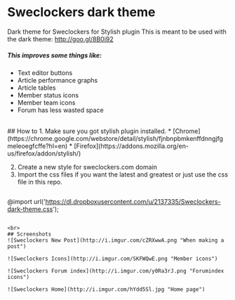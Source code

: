 Sweclockers dark theme
======================

Dark theme for Sweclockers for Stylish plugin
This is meant to be used with the dark theme: http://goo.gl/8B0i92

##### This improves some things like:
  * Text editor buttons
  * Article performance graphs
  * Article tables
  * Member status icons
  * Member team icons
  * Forum has less wasted space

<br>
## How to
1. Make sure you got stylish plugin installed.
    *  [Chrome](https://chrome.google.com/webstore/detail/stylish/fjnbnpbmkenffdnngjfgmeleoegfcffe?hl=en)
    * [Firefox](https://addons.mozilla.org/en-us/firefox/addon/stylish/)

2. Create a new style for sweclockers.com domain
3. Import the css files if you want the latest and greatest or just use the css file in this repo.
    ```css
@import url('https://dl.dropboxusercontent.com/u/2137335/Sweclockers-dark-theme.css');
```

<br>
## Screenshots
![Sweclockers New Post](http://i.imgur.com/cZRXwwA.png "When making a post")

![Sweclockers Icons](http://i.imgur.com/SKFWQwE.png "Member icons")

![Sweclockers Forum index](http://i.imgur.com/y0Ra3rJ.png "Forumindex icons")

![Sweclockers Home](http://i.imgur.com/hYdd5Sl.jpg "Home page")
